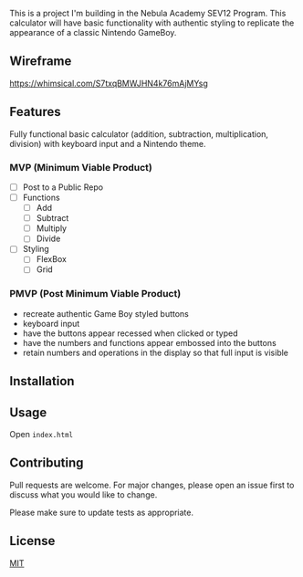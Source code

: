 This is a project I'm building in the Nebula Academy SEV12 Program. This calculator will have basic functionality with authentic styling to replicate the appearance of a classic Nintendo GameBoy. 
 
## Wireframe

https://whimsical.com/S7txqBMWJHN4k76mAjMYsg
 
## Features
Fully functional basic calculator (addition, subtraction, multiplication, division) with keyboard input and a Nintendo theme.
 
### MVP (Minimum Viable Product)
 
- [ ] Post to a Public Repo
- [ ] Functions
   - [ ] Add
   - [ ] Subtract
   - [ ] Multiply
   - [ ] Divide
- [ ] Styling
   - [ ] FlexBox
   - [ ] Grid
 
### PMVP (Post Minimum Viable Product)
- recreate authentic Game Boy styled buttons
- keyboard input
- have the buttons appear recessed when clicked or typed
- have the numbers and functions appear embossed into the buttons
- retain numbers and operations in the display so that full input is visible
  
 
## Installation
 
<!-- No Installation Required -->
 
## Usage
 
Open `index.html`
 
## Contributing
 
Pull requests are welcome. For major changes, please open an issue first
to discuss what you would like to change.
 
Please make sure to update tests as appropriate.
 
## License
 
[MIT](https://choosealicense.com/licenses/mit/)
